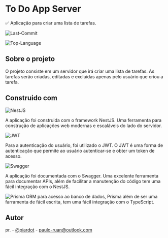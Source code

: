 # To Do App Server

✅ Aplicação para criar uma lista de tarefas.

![Last-Commit](https://img.shields.io/github/last-commit/pauloruan/to-do-app-server?style=for-the-badge)

![Top-Language](https://img.shields.io/github/languages/top/pauloruan/to-do-app-server?style=for-the-badge)

## Sobre o projeto

O projeto consiste em um servidor que irá criar uma lista de tarefas.
As tarefas serão criadas, editadas e excluidas apenas pelo usuário que criou a tarefa.

## Construido com

![NestJS](https://img.shields.io/badge/nestjs-%23E0234E.svg?style=for-the-badge&logo=nestjs&logoColor=white)

A aplicação foi construida com o framework NestJS. Uma ferramenta para construção de aplicações web modernas e escaláveis do lado do servidor.

![JWT](https://img.shields.io/badge/JWT-black?style=for-the-badge&logo=JSON%20web%20tokens)

Para a autenticação do usuário, foi utilizado o JWT. O JWT é uma forma de autenticação que permite ao usuário autenticar-se e obter um token de acesso.

![Swagger](https://img.shields.io/badge/-Swagger-%23Clojure?style=for-the-badge&logo=swagger&logoColor=white)

A aplicação foi documentada com o Swagger. Uma excelente ferramenta para documentar APIs, além de facilitar a manutenção do código tem uma fácil integração com o NestJS.

![Prisma](https://img.shields.io/badge/Prisma-3982CE?style=for-the-badge&logo=Prisma&logoColor=white)
ORM para acesso ao banco de dados, Prisma além de ser uma farramenta de fácil escrita, tem uma fácil integração com o TypeScript.

## Autor

pr. - [@piardot](https://twitter.com/piardot) - [paulo-ruan@outlook.com](mailto:paulo-ruan@outlook.com)

